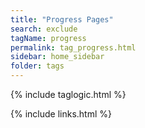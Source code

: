 ```yaml
---
title: "Progress Pages"
search: exclude
tagName: progress
permalink: tag_progress.html
sidebar: home_sidebar
folder: tags
---
```

{% include taglogic.html %}

{% include links.html %}
